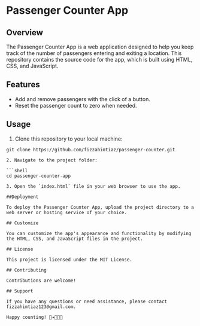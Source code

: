 # Passenger Counter App

## Overview

The Passenger Counter App is a web application designed to help you keep track of the number of passengers entering and exiting a location. This repository contains the source code for the app, which is built using HTML, CSS, and JavaScript.

## Features

- Add and remove passengers with the click of a button.
- Reset the passenger count to zero when needed.

## Usage

1. Clone this repository to your local machine:

```shell
git clone https://github.com/fizzahimtiaz/passenger-counter.git

2. Navigate to the project folder:

```shell
cd passenger-counter-app

3. Open the `index.html` file in your web browser to use the app.

##Deployment

To deploy the Passenger Counter App, upload the project directory to a web server or hosting service of your choice.

## Customize

You can customize the app's appearance and functionality by modifying the HTML, CSS, and JavaScript files in the project.

## License

This project is licensed under the MIT License.

## Contributing

Contributions are welcome!

## Support

If you have any questions or need assistance, please contact fizzahimtiaz123@gmail.com.

Happy counting! 🚌✈🚆🚗🚋
